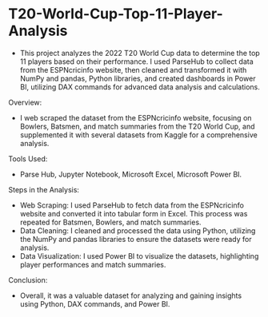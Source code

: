 # T20-World-Cup-Top-11-Player-Analysis
- This project analyzes the 2022 T20 World Cup data to determine the top 11 players based on their performance. I used ParseHub to collect data from the ESPNcricinfo website, then cleaned and transformed it with NumPy and pandas, Python libraries, and created dashboards in Power BI, utilizing DAX commands for advanced data analysis and calculations. 

Overview:
- I web scraped the dataset from the ESPNcricinfo website, focusing on Bowlers, Batsmen, and match summaries from the T20 World Cup, and supplemented it with several datasets from Kaggle for a comprehensive analysis.

Tools Used: 
- Parse Hub, Jupyter Notebook, Microsoft Excel, Microsoft Power BI.

Steps in the Analysis:
- Web Scraping: I used ParseHub to fetch data from the ESPNcricinfo website and converted it into tabular form in Excel. This process was repeated for Batsmen, Bowlers, and match summaries.
- Data Cleaning: I cleaned and processed the data using Python, utilizing the NumPy and pandas libraries to ensure the datasets were ready for analysis.
- Data Visualization: I used Power BI to visualize the datasets, highlighting player performances and match summaries.

Conclusion:
- Overall, it was a valuable dataset for analyzing and gaining insights using Python, DAX commands, and Power BI.
